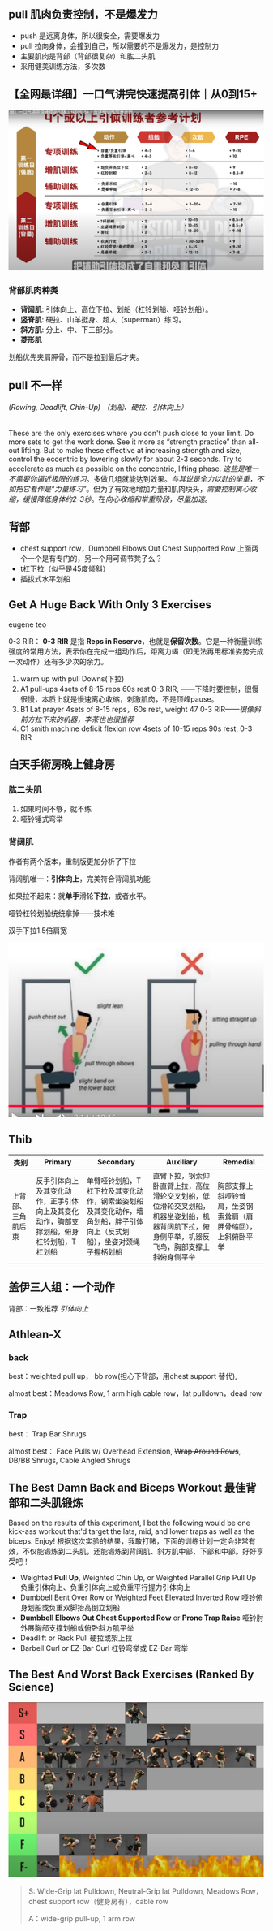 

## pull  肌肉负责控制，不是爆发力

* push 是远离身体，所以很安全，需要爆发力
* pull 拉向身体，会撞到自己，所以需要的不是爆发力，是控制力
* 主要肌肉是背部（背部很复杂）和肱二头肌
* 采用健美训练方法，多次数

## 【全网最详细】一口气讲完快速提高引体｜从0到15+

![image-20250731132000858](images/image-20250731132000858.png)

### 背部肌肉种类

* **背阔肌**: 引体向上、高位下拉、划船（杠铃划船、哑铃划船）。
* **竖脊肌**: 硬拉、山羊挺身、超人（superman）练习。
* **斜方肌**: 分上、中、下三部分。
* **菱形肌**

划船优先夹肩胛骨，而不是拉到最后才夹。

##  pull 不一样

######  (Rowing, Deadlift, Chin-Up) （划船、硬拉、引体向上）

These are the only exercises where you don't push close to your limit. Do more sets to get the work done. See it more as “strength practice” than all-out lifting. But to make these effective at increasing strength and size, control the eccentric by lowering slowly for about 2-3 seconds. Try to accelerate as much as possible on the concentric, lifting phase.
*这些是唯一不需要你逼近极限的练习*。多做几组就能达到效果。*与其说是全力以赴的举重，不如把它看作是“力量练习”*。但为了有效地增加力量和肌肉块头，*需要控制离心收缩，缓慢降低身体约2-3秒*。在*向心收缩和举重阶段，尽量加速*。



##  背部

* chest support row，Dumbbell Elbows Out Chest Supported Row
  上面两个一个是有专门的，另一个用可调节凳子么？
* t杠下拉（似乎是45度倾斜）
* 插拔式水平划船

## Get A Huge Back With Only 3 Exercises 

eugene teo

0-3 RIR：  **0-3 RIR** 是指 **Reps in Reserve**，也就是**保留次数**。它是一种衡量训练强度的常用方法，表示你在完成一组动作后，距离力竭（即无法再用标准姿势完成一次动作）还有多少次的余力。

1. warm up with pull Downs(下拉)
2. A1 pull-ups   4sets  of 8-15 reps 60s rest 0-3 RIR,  ——下降时要控制，很慢很慢，本质上就是慢速离心收缩，刺激肌肉，不是顶峰pause。
3. B1 Lat prayer   4sets  of 8-15 reps，60s rest, weight 47 0-3 RIR——*很像斜前方拉下来的机器，李茶也也很推荐*
4. C1  smith machine deficit flexion row   4sets  of 10-15 reps 90s rest,  0-3 RIR



## 白天手術房晚上健身房

### 肱二头肌

1. 如果时间不够，就不练
2. 哑铃锤式弯举

### 背阔肌

作者有两个版本，重制版更加分析了下拉

背阔肌唯一：**引体向上**，完美符合背阔肌功能

如果拉不起来：就**单手**滑轮**下拉**，或者水平。

~~哑铃杠铃划船统统拿掉~~——技术难

双手下拉1.5倍肩宽

![image-20250731145022917](images/image-20250731145022917.png)

##  Thib

| 类别               | Primary                                                      | Secondary                                                    | Auxiliary                                                    | Remedial                                                     |
| ------------------ | ------------------------------------------------------------ | ------------------------------------------------------------ | ------------------------------------------------------------ | ------------------------------------------------------------ |
| 上背部、三角肌后束 | 反手引体向上及其变化动作，正手引体向上及其变化动作，胸部支撑划船，俯身杠铃划船，T杠划船 | 单臂哑铃划船，T杠下拉及其变化动作，钢索坐姿划船及其变化动作，墙角划船，胖子引体向上（反式划船），坐姿对颈绳子握柄划船 | 直臂下拉，钢索仰卧直臂上拉，高位滑轮交叉划船，低位滑轮交叉划船，机器坐姿划船，机器背阔肌下拉，俯身侧平举，机器反飞鸟，胸部支撑上斜俯身侧平举 | 胸部支撑上斜哑铃耸肩，坐姿钢索耸肩（肩胛骨缩回），上斜俯卧平举 |


##  盖伊三人组：一个动作

背部：一致推荐 *引体向上*

##  Athlean-X

###  back

best：weighted pull up， bb row(担心下背部，用chest support 替代), 

almost best：Meadows Row, 1 arm high cable row，lat pulldown，dead row

###  Trap 

best：  Trap Bar Shrugs

almost best： Face Pulls w/ Overhead Extension, ~~Wrap Around Rows~~, DB/BB Shrugs, Cable Angled Shrugs






##  The Best Damn Back and Biceps Workout 最佳背部和二头肌锻炼

Based on the results of this experiment, I bet the following would be one kick-ass workout that'd target the lats, mid, and lower traps as well as the biceps. Enjoy!
根据这次实验的结果，我敢打赌，下面的训练计划一定会非常有效，不仅能锻炼到二头肌，还能锻炼到背阔肌、斜方肌中部、下部和中部。好好享受吧！

- Weighted **Pull Up**, Weighted Chin Up, or Weighted Parallel Grip Pull Up
  负重引体向上、负重引体向上或负重平行握力引体向上
- Dumbbell Bent Over Row or Weighted Feet Elevated Inverted Row
  哑铃俯身划船或负重双脚抬高倒立划船
- **Dumbbell Elbows Out Chest Supported Row** or **Prone Trap Raise**
  哑铃肘外展胸部支撑划船或俯卧斜方肌平举
- Deadlift or Rack Pull
  硬拉或架上拉
- Barbell Curl or EZ-Bar Curl
  杠铃弯举或 EZ-Bar 弯举

##  The Best And Worst Back Exercises (Ranked By Science)

![image-20250722220227785](./images/image-20250722220227785.webp)

> S:  Wide-Grip lat Pulldown, Neutral-Grip lat Pulldown, Meadows Row， chest support row（健身房有），cable row
>
> A：wide-grip pull-up,  1 arm row
>
> 

